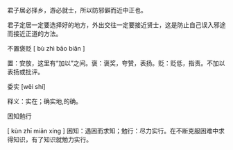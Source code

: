 

君子居必择乡，游必就士，所以防邪僻而近中正也。 

君子定居一定要选择好的地方，外出交往一定要接近贤士，这是防止自己误入邪途而接近正道的方法。 

不置褒贬 [ bù zhì bāo biǎn ]

置：安放，这里有“加以”之间。褒：褒奖，夸赞，表扬。贬：贬低，指责。不加以表扬或批评。

委实 [wěi shí]

释义：实在；确实地,的确。

困知勉行

[ kùn zhī miǎn xíng ]
困知：遇困而求知；勉行：尽力实行。在不断克服困难中求得知识，有了知识就勉力实行。